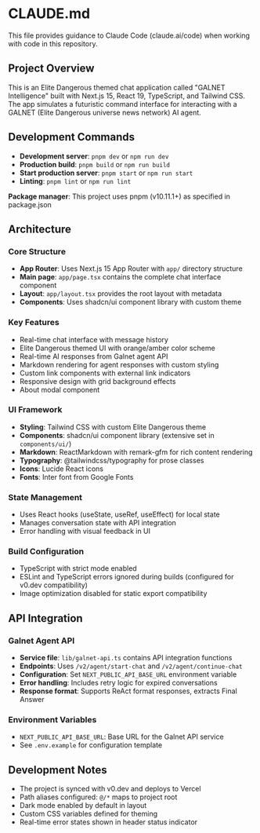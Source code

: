 # CLAUDE.md

This file provides guidance to Claude Code (claude.ai/code) when working with code in this repository.

## Project Overview

This is an Elite Dangerous themed chat application called "GALNET Intelligence" built with Next.js 15, React 19, TypeScript, and Tailwind CSS. The app simulates a futuristic command interface for interacting with a GALNET (Elite Dangerous universe news network) AI agent.

## Development Commands

- **Development server**: `pnpm dev` or `npm run dev`
- **Production build**: `pnpm build` or `npm run build`
- **Start production server**: `pnpm start` or `npm run start`
- **Linting**: `pnpm lint` or `npm run lint`

**Package manager**: This project uses pnpm (v10.11.1+) as specified in package.json

## Architecture

### Core Structure
- **App Router**: Uses Next.js 15 App Router with `app/` directory structure
- **Main page**: `app/page.tsx` contains the complete chat interface component
- **Layout**: `app/layout.tsx` provides the root layout with metadata
- **Components**: Uses shadcn/ui component library with custom theme

### Key Features
- Real-time chat interface with message history
- Elite Dangerous themed UI with orange/amber color scheme
- Real-time AI responses from Galnet agent API
- Markdown rendering for agent responses with custom styling
- Custom link components with external link indicators
- Responsive design with grid background effects
- About modal component

### UI Framework
- **Styling**: Tailwind CSS with custom Elite Dangerous theme
- **Components**: shadcn/ui component library (extensive set in `components/ui/`)
- **Markdown**: ReactMarkdown with remark-gfm for rich content rendering
- **Typography**: @tailwindcss/typography for prose classes
- **Icons**: Lucide React icons
- **Fonts**: Inter font from Google Fonts

### State Management
- Uses React hooks (useState, useRef, useEffect) for local state
- Manages conversation state with API integration
- Error handling with visual feedback in UI

### Build Configuration
- TypeScript with strict mode enabled
- ESLint and TypeScript errors ignored during builds (configured for v0.dev compatibility)
- Image optimization disabled for static export compatibility

## API Integration

### Galnet Agent API
- **Service file**: `lib/galnet-api.ts` contains API integration functions
- **Endpoints**: Uses `/v2/agent/start-chat` and `/v2/agent/continue-chat`
- **Configuration**: Set `NEXT_PUBLIC_API_BASE_URL` environment variable
- **Error handling**: Includes retry logic for expired conversations
- **Response format**: Supports ReAct format responses, extracts Final Answer

### Environment Variables
- `NEXT_PUBLIC_API_BASE_URL`: Base URL for the Galnet API service
- See `.env.example` for configuration template

## Development Notes

- The project is synced with v0.dev and deploys to Vercel
- Path aliases configured: `@/*` maps to project root
- Dark mode enabled by default in layout
- Custom CSS variables defined for theming
- Real-time error states shown in header status indicator